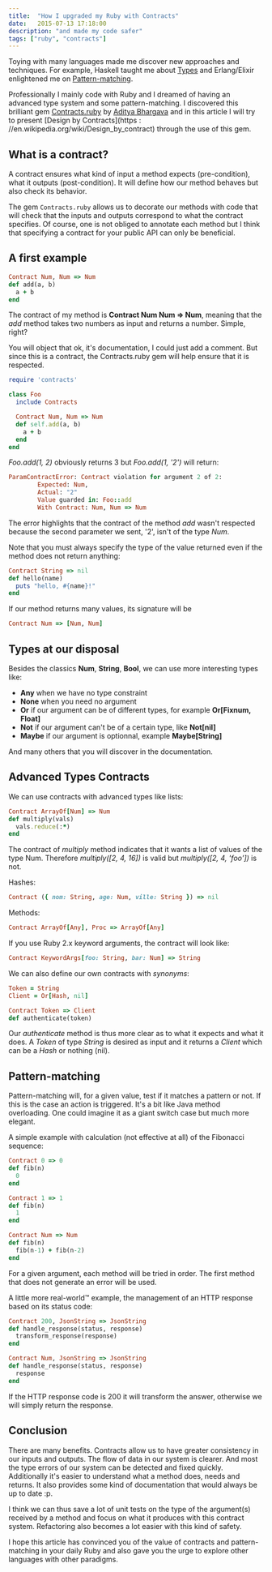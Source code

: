 ```yaml
---
title:  "How I upgraded my Ruby with Contracts"
date:   2015-07-13 17:18:00
description: "and made my code safer"
tags: ["ruby", "contracts"]
---
```


Toying with many languages made me discover new approaches and techniques. For example, Haskell taught me about [Types](http://learnyouahaskell.com/making-our-own-types-and-typeclasses) and Erlang/Elixir enlightened me on [Pattern-matching](http://learnyousomeerlang.com/syntax-in-functions).

Professionally I mainly code with Ruby and I dreamed of having an advanced type system and some pattern-matching. I discovered this brilliant gem [Contracts.ruby](https://github.com/egonSchiele/contracts.ruby) by [Aditya Bhargava](http://adit.io) and in this article I will try to present [Design by Contracts](https : //en.wikipedia.org/wiki/Design_by_contract) through the use of this gem.

## What is a contract?

A contract ensures what kind of input a method expects (pre-condition), what it outputs (post-condition). It will define how our method behaves but also check its behavior.

The gem `Contracts.ruby` allows us to decorate our methods with code that will check that the inputs and outputs correspond to what the contract specifies. Of course, one is not obliged to annotate each method but I think that specifying a contract for your public API can only be beneficial.

## A first example

```ruby
Contract Num, Num => Num
def add(a, b)
  a + b
end
```

The contract of my method is **Contract Num Num => Num**, meaning that the *add* method takes two numbers as input and returns a number. Simple, right?

You will object that ok, it's documentation, I could just add a comment. But since this is a contract, the Contracts.ruby gem will help ensure that it is respected.

```ruby
require 'contracts'

class Foo
  include Contracts

  Contract Num, Num => Num
  def self.add(a, b)
    a + b
  end
end
```

*Foo.add(1, 2)* obviously returns 3 but *Foo.add(1, '2')* will return:

```ruby
ParamContractError: Contract violation for argument 2 of 2:
        Expected: Num,
        Actual: "2"
        Value guarded in: Foo::add
        With Contract: Num, Num => Num
```

The error highlights that the contract of the method *add* wasn't respected because the second parameter we sent, '2', isn't of the type *Num*.

Note that you must always specify the type of the value returned even if the method does not return anything:

```ruby
Contract String => nil
def hello(name)
  puts "hello, #{name}!"
end
```

If our method returns many values, its signature will be

```ruby
Contract Num => [Num, Num]
```

## Types at our disposal

Besides the classics **Num**, **String**, **Bool**, we can use more interesting types like:

- **Any** when we have no type constraint
- **None** when you need no argument
- **Or** if our argument can be of different types, for example **Or[Fixnum, Float]**
- **Not** if our argument can't be of a certain type, like **Not[nil]**
- **Maybe** if our argument is optionnal, example **Maybe[String]**

And many others that you will discover in the documentation.

## Advanced Types Contracts

We can use contracts with advanced types like lists:

```ruby
Contract ArrayOf[Num] => Num
def multiply(vals)
  vals.reduce(:*)
end
```

The contract of *multiply* method indicates that it wants a list of values of the type Num. Therefore *multiply([2, 4, 16])* is valid but *multiply([2, 4, 'foo'])* is not.

Hashes:

```ruby
Contract ({ nom: String, age: Num, ville: String }) => nil
```

Methods:

```ruby
Contract ArrayOf[Any], Proc => ArrayOf[Any]
```

If you use Ruby 2.x keyword arguments, the contract will look like:

```ruby
Contract KeywordArgs[foo: String, bar: Num] => String
```

We can also define our own contracts with *synonyms*:

```ruby
Token = String
Client = Or[Hash, nil]

Contract Token => Client
def authenticate(token)
```

Our *authenticate* method is thus more clear as to what it expects and what it does. A *Token* of type *String* is desired as input and it returns a *Client* which can be a *Hash* or nothing (nil).

## Pattern-matching

Pattern-matching will, for a given value, test if it matches a pattern or not. If this is the case an action is triggered. It's a bit like Java method overloading. One could imagine it as a giant switch case but much more elegant.

A simple example with calculation (not effective at all) of the Fibonacci sequence:

```ruby
Contract 0 => 0
def fib(n)
  0
end

Contract 1 => 1
def fib(n)
  1
end

Contract Num => Num
def fib(n)
  fib(n-1) + fib(n-2)
end
```

For a given argument, each method will be tried in order. The first method that does not generate an error will be used.

A little more real-world™ example, the management of an HTTP response based on its status code:

```ruby
Contract 200, JsonString => JsonString
def handle_response(status, response)
  transform_response(response)
end

Contract Num, JsonString => JsonString
def handle_response(status, response)
  response
end
```

If the HTTP response code is 200 it will transform the answer, otherwise we will simply return the response.

## Conclusion

There are many benefits. Contracts allow us to have greater consistency in our inputs and outputs. The flow of data in our system is clearer. And most the type errors of our system can be detected and fixed quickly. Additionally it's easier to understand what a method does, needs and returns. It also provides some kind of documentation that would always be up to date :p.

I think we can thus save a lot of unit tests on the type of the argument(s) received by a method and focus on what it produces with this contract system. Refactoring also becomes a lot easier with this kind of safety.

I hope this article has convinced you of the value of contracts and pattern-matching in your daily Ruby and also gave you the urge to explore other languages ​​with other paradigms.
